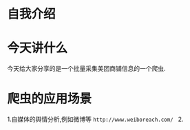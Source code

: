 # 自我介绍


# 今天讲什么
今天给大家分享的是一个批量采集美团商铺信息的一个爬虫.





# 爬虫的应用场景
1.自媒体的舆情分析,例如微博等  `http://www.weiboreach.com/ `
2.


